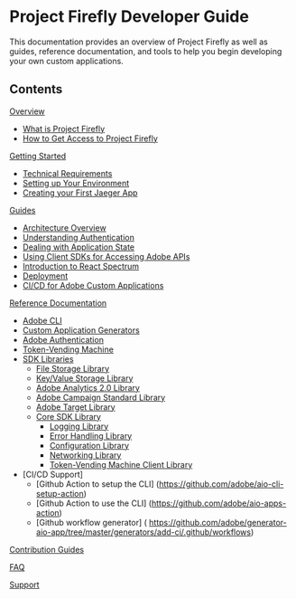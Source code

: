 # Project Firefly Developer Guide

This documentation provides an overview of Project Firefly as well as guides, reference documentation, and tools to help you begin developing your own custom applications.

## Contents

[Overview](overview.md)

* [What is Project Firefly](overview/what_is.md)
* [How to Get Access to Project Firefly](overview/getting_access.md)

[Getting Started](getting_started.md)

* [Technical Requirements](getting_started/technical_requirements.md)
* [Setting up Your Environment](getting_started/setup.md)
* [Creating your First Jaeger App](https://github.com/adobe/aio-cli#bootstrapping-an-application)

[Guides](guides.md)

* [Architecture Overview](guides/architecture_overview.md)
* [Understanding Authentication](guides/understanding_authentication.md)
* [Dealing with Application State](guides/application_state.md)
* [Using Client SDKs for Accessing Adobe APIs](guides/using_sdks.md)
* [Introduction to React Spectrum](guides/introduction_to_react_spectrum.md)
* [Deployment](guides/deployment.md)
* [CI/CD for Adobe Custom Applications](guides/ci_cd_for_custom_apps.md)

[Reference Documentation](reference_documentation.md)

* [Adobe CLI](https://github.com/adobe/aio-cli)
* [Custom Application Generators](https://github.com/adobe/generator-aio-app)
* [Adobe Authentication](https://github.com/adobe/aio-lib-ims)
* [Token-Vending Machine](https://github.com/adobe/aio-tvm)
* [SDK Libraries](https://github.com/adobe/aio-sdk)
    * [File Storage Library](https://github.com/adobe/aio-lib-files)
    * [Key/Value Storage Library](https://github.com/adobe/aio-lib-state) 
    * [Adobe Analytics 2.0 Library](https://github.com/adobe/aio-lib-analytics)
    * [Adobe Campaign Standard Library](https://github.com/adobe/aio-lib-campaign-standard)
    * [Adobe Target Library](https://github.com/adobe/aio-lib-target)
    * [Core SDK Library](https://github.com/adobe/aio-sdk-core)
       * [Logging Library](https://github.com/adobe/aio-lib-core-logging)
      * [Error Handling Library](https://github.com/adobe/aio-lib-core-errors)
      * [Configuration Library](https://github.com/adobe/aio-lib-core-config)
      * [Networking Library](https://github.com/adobe/aio-lib-core-networking)
      * [Token-Vending Machine Client Library](https://github.com/adobe/aio-lib-core-tvm)
* [CI/CD Support]
     * [Github Action to setup the CLI] (https://github.com/adobe/aio-cli-setup-action)
     * [Github Action to use the CLI] (https://github.com/adobe/aio-apps-action)
     * [Github workflow generator] ( https://github.com/adobe/generator-aio-app/tree/master/generators/add-ci/.github/workflows)


[Contribution Guides](contribution_guides.md)

[FAQ](faq.md)

[Support](support.md)
